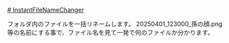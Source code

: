 [# InstantFileNameChanger](https://uni928.github.io/InstantFileNameChanger/)

フォルダ内のファイルを一括リネームします。
20250401_123000_孫の顔.png 等の名前にする事で、ファイル名を見て一発で何のファイルか分かります。
